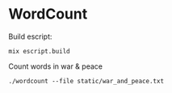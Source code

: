 # WordCount

Build escript:

`mix escript.build`

Count words in war & peace

`./wordcount --file static/war_and_peace.txt`
